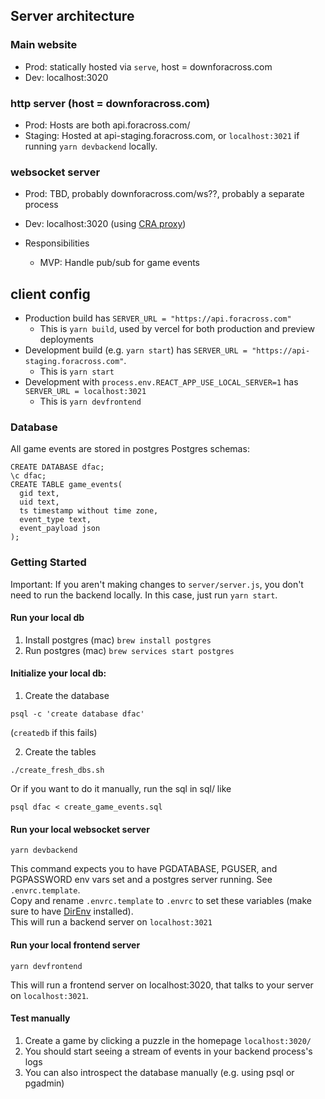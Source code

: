## Server architecture

### Main website

- Prod: statically hosted via `serve`, host = downforacross.com
- Dev: localhost:3020

### http server (host = downforacross.com)

- Prod: Hosts are both api.foracross.com/
- Staging: Hosted at api-staging.foracross.com, or `localhost:3021` if running `yarn devbackend` locally.

### websocket server

- Prod: TBD, probably downforacross.com/ws??, probably a separate process
- Dev: localhost:3020 (using [CRA proxy](https://create-react-app.dev/docs/proxying-api-requests-in-development/))
- Responsibilities

  - MVP: Handle pub/sub for game events

## client config

- Production build has `SERVER_URL = "https://api.foracross.com"`
  - This is `yarn build`, used by vercel for both production and preview deployments
- Development build (e.g. `yarn start`) has `SERVER_URL = "https://api-staging.foracross.com"`.
  - This is `yarn start`
- Development with `process.env.REACT_APP_USE_LOCAL_SERVER=1` has `SERVER_URL = localhost:3021`
  - This is `yarn devfrontend`

### Database

All game events are stored in postgres
Postgres schemas:

```
CREATE DATABASE dfac;
\c dfac;
CREATE TABLE game_events(
  gid text,
  uid text,
  ts timestamp without time zone,
  event_type text,
  event_payload json
);
```

### Getting Started

Important: If you aren't making changes to `server/server.js`, you don't need to run the backend locally. In this case, just run `yarn start`.

#### Run your local db

1. Install postgres
   (mac) `brew install postgres`
2. Run postgres
   (mac) `brew services start postgres`

#### Initialize your local db:

1. Create the database

```
psql -c 'create database dfac'
```

(`createdb` if this fails)

2. Create the tables

```
./create_fresh_dbs.sh
```

Or if you want to do it manually, run the sql in sql/ like

```
psql dfac < create_game_events.sql
```

#### Run your local websocket server

`yarn devbackend`

This command expects you to have PGDATABASE, PGUSER, and PGPASSWORD env vars set and a postgres server running. See `.envrc.template`.  
Copy and rename `.envrc.template` to `.envrc` to set these variables (make sure to have [DirEnv](https://direnv.net/) installed).  
This will run a backend server on `localhost:3021`

#### Run your local frontend server

`yarn devfrontend`

This will run a frontend server on localhost:3020, that talks to your server on `localhost:3021`.

#### Test manually

1. Create a game by clicking a puzzle in the homepage `localhost:3020/`
2. You should start seeing a stream of events in your backend process's logs
3. You can also introspect the database manually (e.g. using psql or pgadmin)
